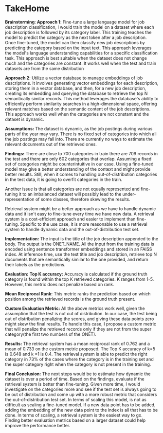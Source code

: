 # TakeHome
**Brainstorming**:
**Approach 1**: Fine-tune a large language model for job description classification, I  would train the model on a dataset where each job description is followed by its category label. This training teaches the model to predict the category as the next token after a job description. Once fine-tuned, the model can then classify new job descriptions by predicting the category based on the input text. This approach leverages the model's language understanding capabilities for a specific classification task. This approach is best suitable when the dataset does not change much and the categories are constant. It works well when the test and train datasets are from the same distribution

**Approach 2**: Utilize a vector database to manage embeddings of job descriptions. It involves generating vector embeddings for each description, storing them in a vector database, and then, for a new job description, creating its embedding and querying the database to retrieve the top N semantically similar records. This method leverages the database's ability to efficiently perform similarity searches in a high-dimensional space, offering relevant matches based on the semantic content of the job descriptions. This approach works well when the categories are not constant and the dataset is dynamic.

**Assumptions:** 
The dataset is dynamic, as the job postings during various parts of the year may vary.
There is no fixed set of categories into which all the job postings may fall into.
There are currently no ways to estimate the relevant documents out of the retrieved ones.

**Findings:** There are close to 700 categories in train there are 709 records in the test and there are only 602 categories that overlap. Assuming a fixed set of categories might be counterintuitive in our case. Using a fine-tuned model may give a better understanding of the context and might provide better results. Still, when it comes to handling out-of-distribution categories in the test data, it is going to overfit categories in the train. 

Another issue is that all categories are not equally represented and fine-tuning it to an imbalanced dataset will possibly lead to the under-representation of some classes, therefore skewing the results.

Retrieval system might be a better approach as we have to handle dynamic data and it isn't easy to fine-tune every time we have new data. A retrieval system is a cost-efficient approach and easier to implement than fine-tuning. Specific to the use case, it is more reasonable to use a retrieval system to handle dynamic data and the out-of-distribution test set.

**Implementation:** The input is the title of the job description appended to the body. The output is the ONET_NAME. All the input from the training data is encoded using sentence transformer embeddings and stored in an FAISS index. At inference time, use the test title and job description, retrieve top N documents that are semantically similar to the one provided, and return their labels as the predictions.

**Evaluation:** 
**Top K accuracy:** Accuracy is calculated if the ground truth category is found within the top K retrieved categories. K ranges from 1-5. However, this metric does not penalize based on rank. 

**Mean Reciprocal Rank:** This metric ranks the prediction based on which position among the retrieved records is the ground truth present. 

**Custom Evaluation Metric:** All the above metrics work well, given the assumption that the test is not out of distribution. In our case, the test being out of distribution penalizing the scores, and giving these data points zero might skew the final results. To handle this case, I propose a custom metric that will penalize the retrieved records only if they are not from the super category(the first two numbers of the ONET).

**Results:** The retrieval system has a mean reciprocal rank of 0.762 and a mean of 0.733 on the custom metric proposed. The Top K accuracy of k=5 is 0.648 and k =1 is 0.4. The retrieval system is able to predict the right category in 73% of the cases where the category is in the training  set and the super category right when the category is not present in the training. 

**Final Conclusion:** The next steps would be to estimate how dynamic the dataset is over a period of time. Based on the findings, evaluate if the retrieval system is better than fine-tuning.  Given more time, I would investigate on the categories more and see if the test set is always going to be out of distribution and come up with a more robust metric that considers the out-of-distribution test set. In terms of scaling this model, is not as difficult as scaling a fine-tuned model. If a new data point has to be added, adding the embedding of the new data point to the index is all that has to be done. In terms of scaling, a retrieval system is the easiest way to go. Finding better evaluation metrics based on a larger dataset could help improve the performance better.








